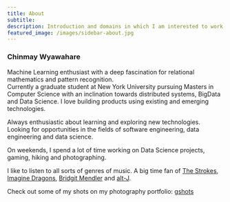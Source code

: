 ```yaml
---
title: About
subtitle: 
description: Introduction and domains in which I am interested to work in
featured_image: /images/sidebar-about.jpg
---
```


### Chinmay Wyawahare

Machine Learning enthusiast with a deep fascination for relational mathematics and pattern recognition.   
Currently a graduate student at New York University pursuing Masters in Computer Science with an inclination towards distributed systems, BigData and Data Science. I love building products using existing and emerging technologies.

Always enthusiastic about learning and exploring new technologies. Looking for opportunities in the fields of software engineering, data engineering and data science.

On weekends, I spend a lot of time working on Data Science projects, gaming, hiking and photographing.

<!-- ![](/images/mountains.png) -->

I like to listen to all sorts of genres of music. A big time fan of [The Strokes](https://open.spotify.com/artist/53XhwfbYqKCa1cC15pYq2q), [Imagine Dragons](https://open.spotify.com/artist/53XhwfbYqKCa1cC15pYq2q), [Bridgit Mendler](https://open.spotify.com/artist/4VhL8KLjVso4vLfOLVViTb?autoplay=true&v=A) and [alt-J](https://open.spotify.com/artist/3XHO7cRUPCLOr6jwp8vsx5?autoplay=true&v=A).

Check out some of my shots on my photography portfolio: [gshots](https://gandalf1819.github.io/photography)